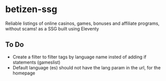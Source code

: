 # betizen-ssg

Reliable listings of online casinos, games, bonuses and affiliate programs, without scams! as a SSG built using Eleventy

## To Do

-   Create a filter to filter tags by language name insted of adding if statements (gameslist)
-   Default language (es) should not have the lang param in the url, for the homepage
